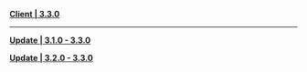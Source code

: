 **[Client | 3.3.0](https://d3ln624mszu7ty.cloudfront.net/client_app/download/pc_zip/20221128113321_cOH1qEM6iRagjJC6/GenshinImpact_3.3.0.zip)**

---

**[Update | 3.1.0 - 3.3.0](https://d3ln624mszu7ty.cloudfront.net/client_app/update/hk4e_global/10/game_3.1.0_3.3.0_hdiff_IGL1F0SYrChkDmvf.zip)**

**[Update | 3.2.0 - 3.3.0](https://d3ln624mszu7ty.cloudfront.net/client_app/update/hk4e_global/10/game_3.2.0_3.3.0_hdiff_fiuTl2cLqp198WVG.zip)**
